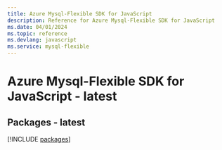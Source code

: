 ```yaml
---
title: Azure Mysql-Flexible SDK for JavaScript
description: Reference for Azure Mysql-Flexible SDK for JavaScript
ms.date: 04/01/2024
ms.topic: reference
ms.devlang: javascript
ms.service: mysql-flexible
---
```

# Azure Mysql-Flexible SDK for JavaScript - latest
## Packages - latest
[!INCLUDE [packages](mysql-flexible-index.md)]